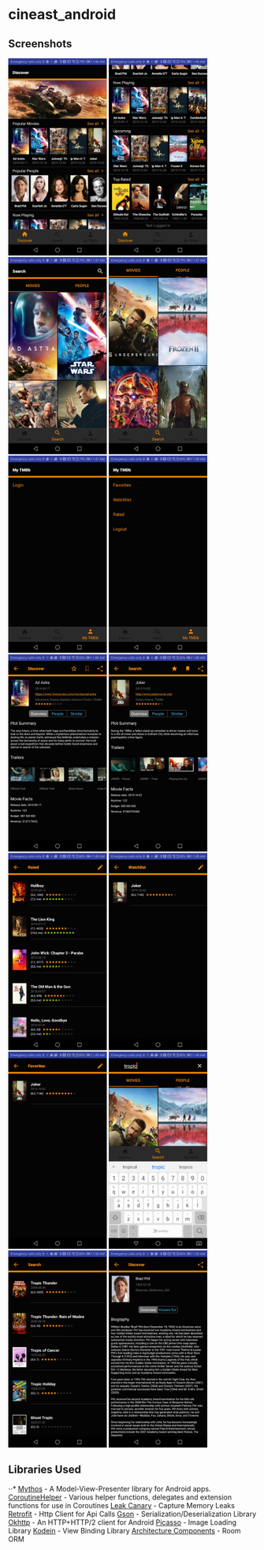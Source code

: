 # cineast_android



## Screenshots

<img src="screenshots/Screenshot_20200101-014642.jpg" width="200"> <img src="screenshots/Screenshot_20200101-014651.jpg" width="200"> <img src="screenshots/Screenshot_20200101-014702.jpg" width="200"> <img src="screenshots/Screenshot_20200101-014722.jpg" width="200"> <img src="screenshots/Screenshot_20200101-014737.jpg" width="200"> <img src="screenshots/Screenshot_20200101-014823.jpg" width="200">  <img src="screenshots/Screenshot_20200101-014833.jpg" width="200"> <img src="screenshots/Screenshot_20200101-014848.jpg" width="200">  <img src="screenshots/Screenshot_20200101-014901.jpg" width="200"> <img src="screenshots/Screenshot_20200101-014915.jpg" width="200">  <img src="screenshots/Screenshot_20200101-014924.jpg" width="200"> <img src="screenshots/Screenshot_20200101-014958.jpg" width="200"> <img src="screenshots/Screenshot_20200101-015015.jpg" width="200">  <img src="screenshots/Screenshot_20200101-015050.jpg" width="200"> 






## Libraries Used
⋅⋅* [Mythos](https://github.com/jhavatar/mythos) - A Model-View-Presenter library for Android apps.
[CoroutineHelper](https://github.com/flatcircle/CoroutineHelper) - Various helper functions, delegates and extension functions for use in Coroutines
[Leak Canary](https://github.com/square/leakcanary) - Capture Memory Leaks
[Retrofit](https://square.github.io/retrofit/) - Http Client for Api Calls
[Gson](https://github.com/google/gson) - Serialization/Deserialization Library
[Okhttp](https://github.com/square/okhttp) - An HTTP+HTTP/2 client for Android
[Picasso](https://square.github.io/picasso/) - Image Loading Library
[Kodein](https://github.com/Kodein-Framework/Kodein-DI) - View Binding Library
[Architecture Components](https://developer.android.com/topic/libraries/architecture) - Room ORM
